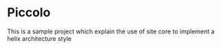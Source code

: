 # Piccolo
This is a sample project which explain the use of site core to implement a helix architecture style
